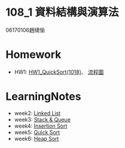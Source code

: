 # 108_1 資料結構與演算法
06170106趙緁愉

# Homework
* HW1:
[HW1_QuickSort(1018)](https://nbviewer.jupyter.org/github/zhaoqieyu/LearningNotes/blob/master/04_Quick%20Sort/HW1_QuickSort%281018%29.ipynb)、
[流程圖](https://github.com/zhaoqieyu/LearningNotes/blob/master/04_Quick%20Sort/%E6%B5%81%E7%A8%8B%E5%9C%96.jpg)

# LearningNotes
* week2:
[Linked List](https://github.com/zhaoqieyu/LearningNotes/tree/master/01_Linked%20List)
* week3:
[Stack & Queue](https://github.com/zhaoqieyu/LearningNotes/tree/master/02_Stack%26Queue)
* week4:
[Insertion Sort](https://github.com/zhaoqieyu/LearningNotes/tree/master/03_Insertion%20Sort)
* week5:
[Quick Sort](https://github.com/zhaoqieyu/LearningNotes/tree/master/04_Quick%20Sort)
* week6:
[Heap Sort](https://github.com/zhaoqieyu/LearningNotes/tree/master/05_Heap%20Sort)
